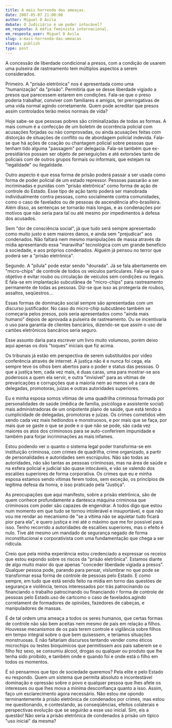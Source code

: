 ```yaml
---
title: A mais horrenda das ameaças.
date: 2007-05-07 21:00:00
author: Miguel D Avila
debate: O Judiciário é um poder intocável?
em_resposta: A máfia feminista internacional.
em_resposta_user: Miguel D Avila
slug: a-mais-horrenda-das-ameacas
status: publish 
type: post
---
```


A concessão de liberdade condicional a presos, com a condição de usarem uma pulseira de rastreamento tem múltiplos aspectos a serem considerados.   

  

Primeiro. A "prisão eletrônica" nos é apresentada como uma "humanização" da "prisão". Permitiria que se desse liberdade vigiado a presos que parecessem estarem em condições. Fala-se que o preso poderia trabalhar, conviver com familiares e amigos, ter prerrogativas de uma vida normal agindo corretamente. Quem pode acreditar que presos assim controlados terão meios normais de vida?   

  

Hoje sabe-se que pessoas pobres são criminalizadas de todas as formas. A mais comum é a confecção de um boletim de ocorrência policial com acusações forjadas ou não comprovadas, ou ainda acusações feitas com distorção de situações de conflito ou de abordagem policial indevida. Fala-se que há ações de coação ou chantagem policial sobre pessoas que tenham tido alguma "passagem" por delegacia. Fala-se também que ex-presidiários possam ser objeto de perseguições e até extorsões tanto de policiais com de outros grupos formais ou informais, que estejam na "legalidade" ou ilegalidade.  

  

Outro aspecto é que essa forma de prisão poderá passar a ser usada como forma de poder policial de um estado repressor. Pessoas passarão a ser incriminadas e punidas com "prisão eletrônica" como forma de ação de controle do Estado. Esse tipo de ação tanto poderá ser manobrada individualmente contra pessoas, como socialmente contra comunidades, como o caso de favelados ou de pessoas de ascendência afro-brasileira. Além disso, as sentenças se tornarão mais longas, e as condenações por motivos que não seria para tal ou até mesmo por impedimentos à defesa dos acusados.   

  

Sem "dor de consciência social", já que tudo será sempre apresentado como muito justo e sem maiores danos, e ainda sem "prejudicar" aos condenados. Não faltará nem mesmo manipulações de massa através da mídia apresentando essa "maravilha" tecnológica com um grande benefício à sociedade, e aos próprios condenados. Alguém já pensou no terror que poderá ser a "prisão eletrônica".   

  

Segundo. A "pílula" pode estar sendo "dourada". Já se fala abertamente em "micro-chips" de controle de todos os veículos particulares. Fala-se que o objetivo é evitar roubo ou circulação de veículos sem condições ou ilegais. E fala-se em implantação subcutânea de "micro-chips" para rastreamento permanente de todas as pessoas. Diz-se que isso as protegeria de roubos, assaltos, seqüestros...   

  

Essas formas de dominação social sempre são apresentadas com um discurso justificador. No caso do micro-chip subcutâneo também se começaria pelos presos, pois seria apresentados como "ainda mais humano" depois de aprovada a pulseira de rastreamento. Ou se incentivaria o uso para garantia de clientes bancários, dizendo-se que assim o uso de cartões eletrônicos bancários seria seguro.   

  

Esse assunto daria para escrever um livro muito volumoso, porém deixo aqui apenas os dois "toques" iniciais que fiz acima.   

  

Os tribunais já estão em perspectiva de serem substituídos por vídeo conferência através de internet. A justiça não é e nunca foi cega, ela sempre teve os olhos bem abertos para o poder e status das pessoas. O que a justiça tem, cada vez mais, é duas caras, uma para mostrar-se aos poderosos a quem ela servir, e outra "invisível" para as vítimas de prevaricações e corrupções que a maioria nem ao menos vê a cara de delegadas, promotoras, juízas e outras autoridades superiores.   

  

Eu e minha esposa somos vítimas de uma quadrilha criminosa formada por personalidades de saúde (médica de família, psicóloga e assistente social) mais administradoras de um onipotente plano de saúde, que está tendo a cumplicidade de delegadas, promotoras e juízas. Os crimes cometidos vêm sendo cada vez mais hediondos e monstruosos, e por mais que se faça, por mais que se gaste o que se pode e o que não se pode, são cada vez maiores os atos dos criminosos para se auto-conferirem impunidade e também para forjar incriminações as mais infames.   

  

Estou podendo ver o quanto o sistema legal poder transforma-se em instituição criminosa, com crimes de quadrilha, crime organizado, a partir de personalidades e autoridades sem escrúpulos. Não são todas as autoridades, não são tantas as pessoas criminosas, mas na área de saúde e na esfera policial e judicial são quase intocáveis, e vão se valendo dos escalões superiores de forma corporativa. Os crimes que eu e minha esposa estamos sendo vítimas ferem todos, sem exceção, os princípios de legítima defesa da honra, e isso praticado pela "Justiça".   

  

As preocupações que aqui manifesto, sobre a prisão eletrônica, são de quem conhece profundamente a dantesca máquina criminosa que criminosos com poder são capazes de engendrar. A todos digo que estou num momento em que tudo se tornou intolerável e insuportável, e que não vou me rendar ao mecanismo de "se a vítima não se aquietar tudo ficará pior para ela", e quero justiça e irei até o máximo que me for possível para isso. Tenho recorrido a autoridades de escalões superiores, mas o efeito é nulo. Tive até mesmo um mandado de segurança negado de forma inconstitucional e corporativista com uma fundamentação que chega a ser ridícula.   

  

Creio que pela minha experiência estou credenciado a expressar os receios que estou expondo sobre os riscos da "prisão eletrônica". Estamos diante de algo muito maior do que apenas "conceder liberdade vigiada a presos". Qualquer pessoa pode, parando para pensar, vislumbrar no que pode se transformar essa forma de controle de pessoas pelo Estado. E como sempre, em tudo que está sendo feito na mídia em torno das questões de segurança e violência, temos interessados por trás patrocinando ou financiando o trabalho patrocinando ou financiando r forma de controle de pessoas pelo Estado.uso de cartcomo o caso de favelados.agindo corretament de formadores de opiniões, fazedores de cabeças, e manipuladores de massas.  

  

É de tal ordem uma ameaça a todos os seres humanos, que certas formas de controle não são bem aceitas nem mesmo de pais em relação a filhos. Houvesse mecanismos de os país terem controle e vigilância sobre filhos em tempo integral sobre o que bem quisessem, e teríamos situações monstruosas. E não faltariam discursos tentando vender como éticos microchips ou testes bioquímicos que permitissem aos pais saberem se o filho fez sexo, se consumiu álcool, drogas ou qualquer ou produto que lhe tenha sido proibido, e também onde e quando foi e onde está o filho em todos os momentos.   

  

É só pensarmos que tipo de sociedade queremos? Pela elite e pelo Estado eu respondo. Quem um sistema que permita absoluto e incontestável dominação e opressão sobre o povo e qualquer pessoa que lhes afete os interesses ou que lhes mova a mínima desconfiança quanto a isso. Assim, faço um esclarecimento agora necessário. Não estou me opondo terminantemente à prisão eletrônica de condenados por crimes, mas estou me questionando, e contestando, as conseqüências, efeitos colaterais e perspectivas evolução que se seguirão a esse uso inicial. Sim, eis a questão! Não seria a prisão eletrônica de condenados à prisão um típico "uso inicial" da mesma?
